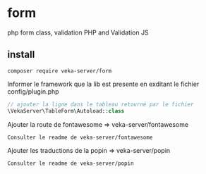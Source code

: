 # form
php form class, validation PHP and Validation JS

## install

```
composer require veka-server/form
```

Informer le framework que la lib est presente en exditant le fichier config/plugin.php
```php
// ajouter la ligne dans le tableau retourné par le fichier
\VekaServer\TableForm\Autoload::class
```

Ajouter la route de fontawesome => veka-server/fontawesome
```
Consulter le readme de veka-server/fontawesome
```

Ajouter les traductions de la popin => veka-server/popin
```
Consulter le readme de veka-server/popin
```


